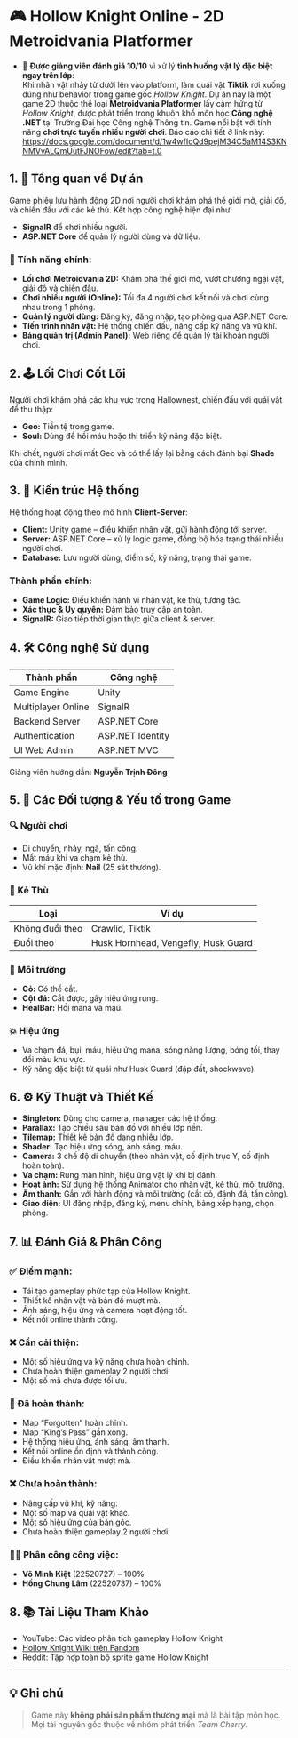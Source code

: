 # 🎮 Hollow Knight Online - 2D Metroidvania Platformer

- 🎯 **Được giảng viên đánh giá 10/10** vì xử lý **tình huống vật lý đặc biệt ngay trên lớp**:  
  Khi nhân vật nhảy từ dưới lên vào platform, làm quái vật **Tiktik** rơi xuống đúng như behavior trong game gốc *Hollow Knight*.
Dự án này là một game 2D thuộc thể loại **Metroidvania Platformer** lấy cảm hứng từ *Hollow Knight*, được phát triển trong khuôn khổ môn học **Công nghệ .NET** tại Trường Đại học Công nghệ Thông tin. Game nổi bật với tính năng **chơi trực tuyến nhiều người chơi**. Báo cáo chi tiết ở link này: https://docs.google.com/document/d/1w4wfIoQd9pejM34C5aM14S3KNNMVvALQmUutFJNOFow/edit?tab=t.0

## 1. 🧭 Tổng quan về Dự án

Game phiêu lưu hành động 2D nơi người chơi khám phá thế giới mở, giải đố, và chiến đấu với các kẻ thù. Kết hợp công nghệ hiện đại như:

- **SignalR** để chơi nhiều người.
- **ASP.NET Core** để quản lý người dùng và dữ liệu.

### 🔑 Tính năng chính:

- **Lối chơi Metroidvania 2D:** Khám phá thế giới mở, vượt chướng ngại vật, giải đố và chiến đấu.
- **Chơi nhiều người (Online):** Tối đa 4 người chơi kết nối và chơi cùng nhau trong 1 phòng.
- **Quản lý người dùng:** Đăng ký, đăng nhập, tạo phòng qua ASP.NET Core.
- **Tiến trình nhân vật:** Hệ thống chiến đấu, nâng cấp kỹ năng và vũ khí.
- **Bảng quản trị (Admin Panel):** Web riêng để quản lý tài khoản người chơi.

## 2. 🕹️ Lối Chơi Cốt Lõi

Người chơi khám phá các khu vực trong Hallownest, chiến đấu với quái vật để thu thập:

- **Geo:** Tiền tệ trong game.
- **Soul:** Dùng để hồi máu hoặc thi triển kỹ năng đặc biệt.

Khi chết, người chơi mất Geo và có thể lấy lại bằng cách đánh bại **Shade** của chính mình.

## 3. 🧱 Kiến trúc Hệ thống

Hệ thống hoạt động theo mô hình **Client-Server**:

- **Client:** Unity game – điều khiển nhân vật, gửi hành động tới server.
- **Server:** ASP.NET Core – xử lý logic game, đồng bộ hóa trạng thái nhiều người chơi.
- **Database:** Lưu người dùng, điểm số, kỹ năng, trạng thái game.

### Thành phần chính:

- **Game Logic:** Điều khiển hành vi nhân vật, kẻ thù, tương tác.
- **Xác thực & Ủy quyền:** Đảm bảo truy cập an toàn.
- **SignalR:** Giao tiếp thời gian thực giữa client & server.

## 4. 🛠️ Công nghệ Sử dụng

| Thành phần            | Công nghệ           |
|-----------------------|----------------------|
| Game Engine           | Unity                |
| Multiplayer Online    | SignalR              |
| Backend Server        | ASP.NET Core         |
| Authentication        | ASP.NET Identity     |
| UI Web Admin          | ASP.NET MVC          |

Giảng viên hướng dẫn: **Nguyễn Trịnh Đông**

## 5. 🧍 Các Đối tượng & Yếu tố trong Game

### 🔍 Người chơi

- Di chuyển, nhảy, ngã, tấn công.
- Mất máu khi va chạm kẻ thù.
- Vũ khí mặc định: **Nail** (25 sát thương).

### 👾 Kẻ Thù

| Loại | Ví dụ |
|------|-------|
| Không đuổi theo | Crawlid, Tiktik |
| Đuổi theo | Husk Hornhead, Vengefly, Husk Guard |

### 🌿 Môi trường

- **Cỏ:** Có thể cắt.
- **Cột đá:** Cắt được, gây hiệu ứng rung.
- **HealBar:** Hồi mana và máu.

### 💥 Hiệu ứng

- Va chạm đá, bụi, máu, hiệu ứng mana, sóng năng lượng, bóng tối, thay đổi màu khu vực.
- Kỹ năng đặc biệt từ quái như Husk Guard (đập đất, shockwave).

## 6. ⚙️ Kỹ Thuật và Thiết Kế

- **Singleton:** Dùng cho camera, manager các hệ thống.
- **Parallax:** Tạo chiều sâu bản đồ với nhiều lớp nền.
- **Tilemap:** Thiết kế bản đồ dạng nhiều lớp.
- **Shader:** Tạo hiệu ứng sóng, ánh sáng, máu.
- **Camera:** 3 chế độ di chuyển (theo nhân vật, cố định trục Y, cố định hoàn toàn).
- **Va chạm:** Rung màn hình, hiệu ứng vật lý khi bị đánh.
- **Hoạt ảnh:** Sử dụng hệ thống Animator cho nhân vật, kẻ thù, môi trường.
- **Âm thanh:** Gắn với hành động và môi trường (cắt cỏ, đánh đá, tấn công).
- **Giao diện:** UI đăng nhập, đăng ký, menu chính, bảng xếp hạng, chọn phòng.

## 7. 📊 Đánh Giá & Phân Công

### ✅ Điểm mạnh:

- Tái tạo gameplay phức tạp của Hollow Knight.
- Thiết kế nhân vật và bản đồ mượt mà.
- Ánh sáng, hiệu ứng và camera hoạt động tốt.
- Kết nối online thành công.

### ❌ Cần cải thiện:

- Một số hiệu ứng và kỹ năng chưa hoàn chỉnh.
- Chưa hoàn thiện gameplay 2 người chơi.
- Một số mã chưa được tối ưu.

### 🔧 Đã hoàn thành:

- Map “Forgotten” hoàn chỉnh.
- Map “King’s Pass” gần xong.
- Hệ thống hiệu ứng, ánh sáng, âm thanh.
- Kết nối online ổn định và thành công.
- Điều khiển nhân vật mượt mà.

### ❌ Chưa hoàn thành:

- Nâng cấp vũ khí, kỹ năng.
- Một số map và quái vật khác.
- Một số hiệu ứng của bản gốc.
- Chưa hoàn thiện gameplay 2 người chơi.

### 👨‍💻 Phân công công việc:

- **Võ Minh Kiệt** (22520727) – 100%
- **Hồng Chung Lâm** (22520737) – 100%

## 8. 📚 Tài Liệu Tham Khảo

- YouTube: Các video phân tích gameplay Hollow Knight
- [Hollow Knight Wiki trên Fandom](https://hollowknight.fandom.com)
- Reddit: Tập hợp toàn bộ sprite game Hollow Knight

---

## 💡 Ghi chú

> Game này **không phải sản phẩm thương mại** mà là bài tập môn học. Mọi tài nguyên gốc thuộc về nhóm phát triển *Team Cherry*.
